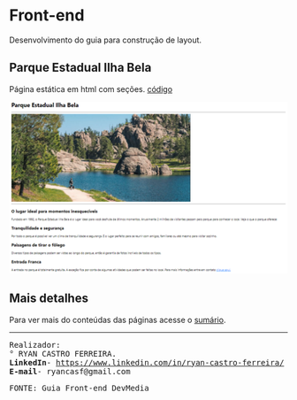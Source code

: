 # Front-end
Desenvolvimento do guia para construção de layout.

## Parque Estadual Ilha Bela
Página estática em html com seções. [código](https://github.com/RyanCasf/Front-end/blob/master/html/02-parque-estadual-ilha-velha)

<img 
    width="100%"
    height="50%"
    src="imagemReadme/parque-estadual-ilha-bela.png" 
    alt="Página do parque estadual ilha bela" 
    title="Página Parque Estadual Ilha Bela">

## Mais detalhes
Para ver mais do conteúdas das páginas acesse o [sumário](DIRECTORY.md).
<hr />
<pre>
Realizador:
° RYAN CASTRO FERREIRA.
<b>LinkedIn</b>- <a href="https://www.linkedin.com/in/ryan-castro-ferreira">https://www.linkedin.com/in/ryan-castro-ferreira/</a>
<b>E-mail</b>- ryancasf@gmail.com
</pre>
<pre>FONTE: Guia Front-end DevMedia</pre>
